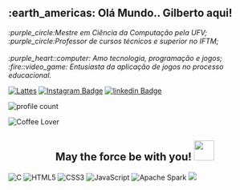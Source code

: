

<h2>:earth_americas:  Olá Mundo.. Gilberto aqui!</h2>

<p><em>:purple_circle:Mestre em Ciência da Computação pela UFV;</br>:purple_circle:Professor de cursos técnicos e superior no IFTM;</br></br> :purple_heart::computer: Amo tecnologia, programação e jogos; </BR>:fire::video_game: Entusiasta da aplicação de jogos no processo educacional. 
</em></p>


[![Lattes](https://img.shields.io/badge/-CNPq_Lattes-5B0EC0?style=flat-square&link=http://lattes.cnpq.br/7059390537752738)](http://lattes.cnpq.br/7059390537752738) [![Instagram Badge](https://img.shields.io/badge/-Instagram-5B0EC0?style=flat-square&labelColor=5B0EC0&logo=instagram&logoColor=white&link=https://www.instagram.com/gilbertovoliveira/)](https://www.instagram.com/gilbertovoliveira/)
[![linkedin Badge](https://img.shields.io/badge/-Linkedin-5B0EC0?style=flat-square&labelColor=5B0EC0&logo=linkedin&logoColor=white&link=https://www.instagram.com/gilbertovoliveira/)](https://www.linkedin.com/in/gilbertovoliveira/)

![profile count](https://komarev.com/ghpvc/?username=gvoliveira&color=5B0EC0&style=flat-square)&nbsp;


![Coffee Lover](https://img.shields.io/badge/Coffee%20Lover-5B0EC0?style=for-the-badge&logo=buy-me-a-coffee&logoColor=white)
  <h2 align="center"> May the force be with you! <img src="https://www.pinclipart.com/picdir/big/570-5708997_baby-yoda-png-picture-baby-yoda-transparent-background.png" width="40"></h2> 




![C](https://img.shields.io/badge/c-%2300599C.svg?style=for-the-badge&logo=c&logoColor=white)
![HTML5](https://img.shields.io/badge/html5-%23E34F26.svg?style=for-the-badge&logo=html5&logoColor=white)
![CSS3](https://img.shields.io/badge/css3-%231572B6.svg?style=for-the-badge&logo=css3&logoColor=white)
![JavaScript](https://img.shields.io/badge/javascript-%23323330.svg?style=for-the-badge&logo=javascript&logoColor=%23F7DF1E)
![Apache Spark](https://img.shields.io/badge/Apache%20Spark-FDEE21?style=flat-square&logo=apachespark&logoColor=black)
<a href="mailto:gilbertooliveira@iftm.edu.br"><img src="https://img.shields.io/badge/-gilbertooliveira-2E8B57?style=flat&logo=Gmail&logoColor=white"/></a>
<!--- ![GitHub](https://img.shields.io/badge/-GitHub-363636?style=flat&logo=github)&nbsp;
![Visual Studio Code](https://img.shields.io/badge/-Visual%20Studio%20Code-05122A?style=flat&logo=visual-studio-code&logoColor=007ACC)&nbsp;--->

<!--![Gilberto's GitHub stats](https://github-readme-stats.vercel.app/api?username=gvoliveira&theme=midnight-purple&show_icons=true)
[![Top Langs](https://github-readme-stats.vercel.app/api/top-langs/?username=gvoliveira&layout=compact&&theme=midnight-purple)](https://github.com/anuraghazra/github-readme-stats)-->

